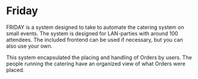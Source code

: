 # Friday

FRIDAY is a system designed to take to automate the catering system on small events. 
The system is designed for LAN-parties with around 100 attendees. The included frontend can be used if necessary, but you can also use your own.

This system encapsulated the placing and handling of Orders by users. 
The people running the catering have an organized view of what Orders were placed.
